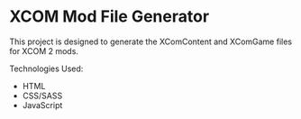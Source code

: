 # XCOM Mod File Generator
This project is designed to generate the XComContent and XComGame files for XCOM 2 mods.

Technologies Used:

* HTML
* CSS/SASS
* JavaScript

